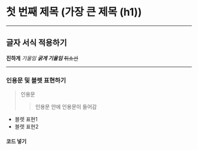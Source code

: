# 첫 번째 제목 (가장 큰 제목 (h1))

--- 

## 글자 서식 적용하기

**진하게**
*기울임*
***굵게 기울임***
~~취소선~~

---

### 인용문 및 블렛 표현하기
> 인용문
>> 인용문 안에 인용문이 들어감

- 블렛 표현1
- 블렛 표현2

#### 코드 넣기
